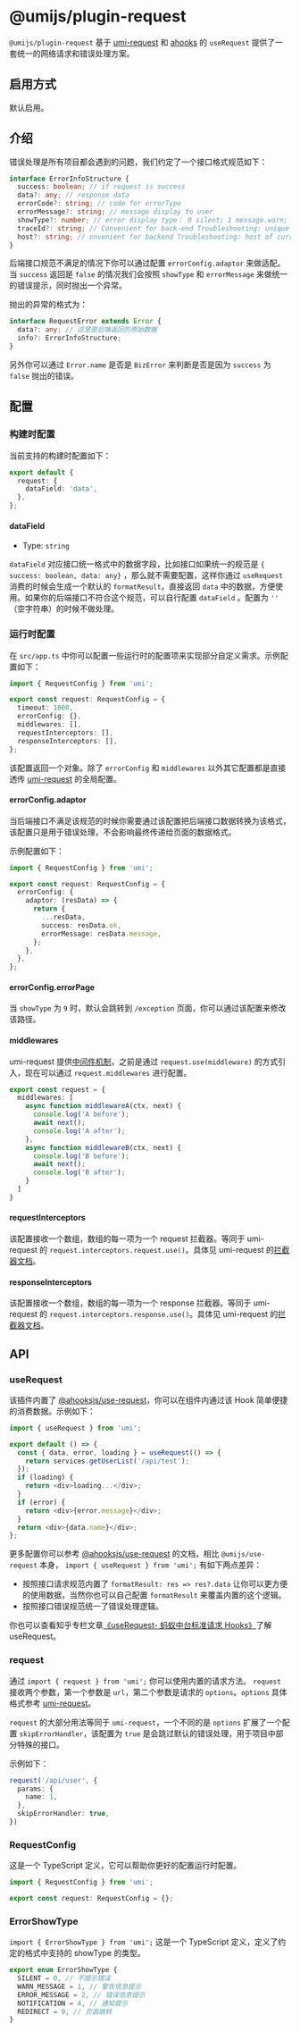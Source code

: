 # @umijs/plugin-request

`@umijs/plugin-request` 基于 [umi-request](https://github.com/umijs/umi-request) 和 [ahooks](http://ahooks.js.org/hooks) 的 `useRequest` 提供了一套统一的网络请求和错误处理方案。

## 启用方式

默认启用。

## 介绍

错误处理是所有项目都会遇到的问题，我们约定了一个接口格式规范如下：

```typescript
interface ErrorInfoStructure {
  success: boolean; // if request is success
  data?: any; // response data
  errorCode?: string; // code for errorType
  errorMessage?: string; // message display to user 
  showType?: number; // error display type： 0 silent; 1 message.warn; 2 message.error; 4 notification; 9 page
  traceId?: string; // Convenient for back-end Troubleshooting: unique request ID
  host?: string; // onvenient for backend Troubleshooting: host of current access server
}
```

后端接口规范不满足的情况下你可以通过配置 `errorConfig.adaptor` 来做适配。当 `success` 返回是 `false` 的情况我们会按照 `showType` 和 `errorMessage` 来做统一的错误提示，同时抛出一个异常。

抛出的异常的格式为：

```typescript
interface RequestError extends Error {
  data?: any; // 这里是后端返回的原始数据
  info?: ErrorInfoStructure;
}
```

另外你可以通过 `Error.name` 是否是 `BizError` 来判断是否是因为 `success` 为 `false` 抛出的错误。

## 配置

### 构建时配置

当前支持的构建时配置如下：

```typescript
export default {
  request: {
    dataField: 'data',
  },
};
```

#### dataField

* Type: `string`

`dataField` 对应接口统一格式中的数据字段，比如接口如果统一的规范是 `{ success: boolean, data: any}` ，那么就不需要配置，这样你通过 `useRequest` 消费的时候会生成一个默认的 `formatResult`，直接返回 `data` 中的数据，方便使用。如果你的后端接口不符合这个规范，可以自行配置 `dataField` 。配置为 `''` （空字符串）的时候不做处理。

### 运行时配置

在 `src/app.ts` 中你可以配置一些运行时的配置项来实现部分自定义需求。示例配置如下：

```typescript
import { RequestConfig } from 'umi';

export const request: RequestConfig = {
  timeout: 1000,
  errorConfig: {},
  middlewares: [],
  requestInterceptors: [],
  responseInterceptors: [],
};
```

该配置返回一个对象。除了 `errorConfig` 和 `middlewares` 以外其它配置都是直接透传 [umi-request](https://github.com/umijs/umi-request) 的全局配置。

#### errorConfig.adaptor

当后端接口不满足该规范的时候你需要通过该配置把后端接口数据转换为该格式，该配置只是用于错误处理，不会影响最终传递给页面的数据格式。

示例配置如下：

```typescript
import { RequestConfig } from 'umi';

export const request: RequestConfig = {
  errorConfig: {
    adaptor: (resData) => {
      return {
        ...resData,
        success: resData.ok,
        errorMessage: resData.message,
      };
    },
  },
};
```

#### errorConfig.errorPage

当 `showType` 为 `9` 时，默认会跳转到 `/exception` 页面，你可以通过该配置来修改该路径。

#### middlewares

umi-request 提供[中间件机制](https://github.com/umijs/umi-request#middleware)，之前是通过 `request.use(middleware)` 的方式引入，现在可以通过 `request.middlewares` 进行配置。

```typescript
export const request = {
  middlewares: [
    async function middlewareA(ctx, next) {
      console.log('A before');
      await next();
      console.log('A after');
    },
    async function middlewareB(ctx, next) {
      console.log('B before');
      await next();
      console.log('B after');
    }
  ]
}
```

#### requestInterceptors

该配置接收一个数组，数组的每一项为一个 request 拦截器。等同于 umi-request 的 `request.interceptors.request.use()`。具体见 umi-request 的[拦截器文档](https://github.com/umijs/umi-request#interceptor)。

#### responseInterceptors

该配置接收一个数组，数组的每一项为一个 response 拦截器。等同于 umi-request 的 `request.interceptors.response.use()`。具体见 umi-request 的[拦截器文档](https://github.com/umijs/umi-request#interceptor)。

## API

### useRequest

该插件内置了 [@ahooksjs/use-request](https://ahooks.js.org/zh-CN/hooks/async)，你可以在组件内通过该 Hook 简单便捷的消费数据。示例如下：

```typescript
import { useRequest } from 'umi';

export default () => {
  const { data, error, loading } = useRequest(() => {
    return services.getUserList('/api/test');
  });
  if (loading) {
    return <div>loading...</div>;
  }
  if (error) {
    return <div>{error.message}</div>;
  }
  return <div>{data.name}</div>;
};
```

更多配置你可以参考  [@ahooksjs/use-request](https://ahooks.js.org/zh-CN/hooks/async) 的文档，相比  `@umijs/use-request` 本身， `import { useRequest } from 'umi';` 有如下两点差异：

- 按照接口请求规范内置了 `formatResult: res => res?.data` 让你可以更方便的使用数据，当然你也可以自己配置 `formatResult` 来覆盖内置的这个逻辑。
- 按照接口错误规范统一了错误处理逻辑。

你也可以查看知乎专栏文章[《useRequest- 蚂蚁中台标准请求 Hooks》](https://zhuanlan.zhihu.com/p/106796295)了解 useRequest。

### request

通过 `import { request } from 'umi';` 你可以使用内置的请求方法。 `request` 接收两个参数，第一个参数是 `url`，第二个参数是请求的 `options`。`options` 具体格式参考 [umi-request](https://github.com/umijs/umi-request)。

`request` 的大部分用法等同于 `umi-request`，一个不同的是 `options` 扩展了一个配置 `skipErrorHandler`，该配置为 `true` 是会跳过默认的错误处理，用于项目中部分特殊的接口。

示例如下：

```typescript
request('/api/user', {
  params: {
    name: 1,
  },
  skipErrorHandler: true,
})
```

### RequestConfig

这是一个 TypeScript 定义，它可以帮助你更好的配置运行时配置。

```typescript
import { RequestConfig } from 'umi';

export const request: RequestConfig = {};
```

### ErrorShowType

`import { ErrorShowType } from 'umi';` 这是一个 TypeScript 定义，定义了约定的格式中支持的 showType 的类型。

```typescript
export enum ErrorShowType {
  SILENT = 0, // 不提示错误
  WARN_MESSAGE = 1, // 警告信息提示
  ERROR_MESSAGE = 2, // 错误信息提示
  NOTIFICATION = 4, // 通知提示
  REDIRECT = 9, // 页面跳转
}
```
